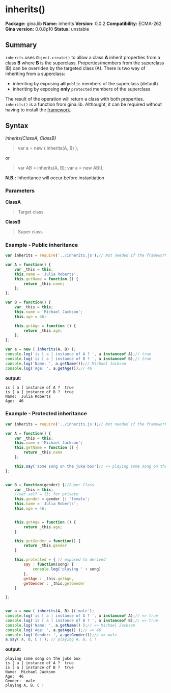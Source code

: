 # inherits()

**Package:** gina.lib
**Name:** inherits
**Version:** 0.0.2
**Compatibility:** ECMA-262
**Gina version:** 0.0.8p10
**Status:** unstable



## Summary

`inherits` uses `Object.create()` to allow a class **A** inherit properties from a class **B**  where **B** is the superclass.
Properties/members from the superclass (B) can be overriden by the targeted class (A).
There is two way of inheriting from a superclass:
- inheriting by exposing **all** `public` members of the superclass (default)
- inheriting by exposing **only** `protected` members of the superclass

The result of the operation will return a class with both properties.
`inherits()` is a function from gina.lib. Althought, it can be required without having to install the [framework](https://github.com/rhinostone/gina).

## Syntax
*inherits(ClassA, ClassB)*

> var a = new ( inherits(A, B) );

or

> var AB = inherits(A, B);
> var a = new AB();


**N.B.:** Inheritance will occur before instantiation

### Parameters

**ClassA**
> Target class

**ClassB**
> Super class

### Example - Public inheritance


```javascript
var inherits = require('../inherits.js');// Not needed if the framework installed

var A = function() {
    var _this = this;
    this.name = 'Julia Roberts';
    this.getName = function () {
        return _this.name;
    };
};

var B = function() {
    var _this = this;
    this.name = 'Michael Jackson';
    this.age = 46;

    this.getAge = function () {
        return _this.age;
    };
};

var a = new ( inherits(A, B) );
console.log('is [ a ] instance of A ? ', a instanceof A);// true
console.log('is [ a ] instance of B ? ', a instanceof B);// true
console.log('Name: ', a.getName());// Michael Jackson
console.log('Age: ', a.getAge());// 46
```

**output:**

```tty
is [ a ] instance of A ?  true
is [ a ] instance of B ?  true
Name:  Julia Roberts
Age:  46
```

### Example - Protected inheritance

```javascript
var inherits = require('../inherits.js');// Not needed if the framework installed

var A = function() {
    var _this = this;
    this.name = 'Michael Jackson';
    this.getName = function () {
        return _this.name
    };

    this.say('some song on the juke box')// => playing some song on the juke box
};


var B = function(gender) {//Super Class
    var _this = this;
    //var self = {}; for private
    this.gender = gender || 'female';
    this.name = 'Julia Roberts';
    this.age = 46;


    this.getAge = function () {
        return _this.age;
    }

    this.getGender = function() {
        return _this.gender
    }

    this.protected = { // exposed to derived
        say : function(song) {
            console.log('playing ' + song)
        },
        getAge : _this.getAge,
        getGender : _this.getGender
    }

};


var a = new ( inherits(A, B) )('male');
console.log('is [ a ] instance of A ? ', a instanceof A);// => true
console.log('is [ a ] instance of B ? ', a instanceof B);// => true
console.log('Name: ', a.getName() );// => Michael Jackson
console.log('Age: ', a.getAge() );// => 46
console.log('Gender: ', a.getGender());// => male
a.say('A, B, C !'); // playing A, B, C !

```

**output:**
```tty
playing some song on the juke box
is [ a ] instance of A ?  true
is [ a ] instance of B ?  true
Name:  Michael Jackson
Age:  46
Gender:  male
playing A, B, C !
```
